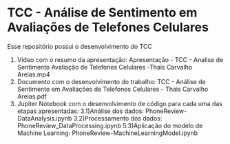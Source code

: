 # TCC - Análise de Sentimento em Avaliações de Telefones Celulares

Esse repositório possui o desenvolvimento do TCC

1) Vídeo com o resumo da apresentação: Apresentação - TCC - Analise de Sentimento Avaliação de Telefones Celulares -Thais Carvalho Areias.mp4
2) Documento com o desenvolvimento do trabalho: TCC - Análise de Sentimento em Avaliações de Telefones Celulares - Thais Carvalho Areias.pdf
3) Jupiter Notebook com o desenvolvimento de código para cada uma das etapas apresentadas:
   3.1)Análise dos dados: PhoneReview-DataAnalysis.ipynb
   3.2)Processamento dos dados: PhoneReview_DataProcessing.ipynb
   5.3)Aplicação do modelo de Machine Learning: PhoneReview-MachineLearningModel.ipynb
